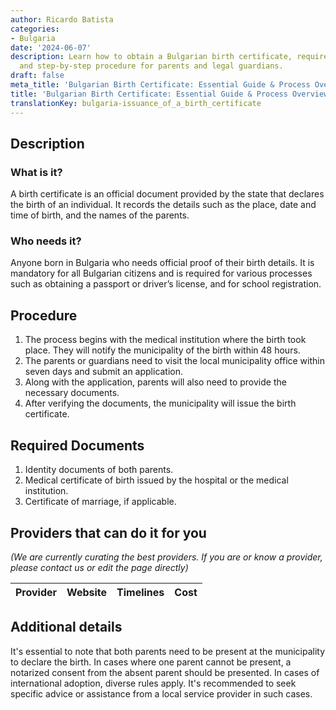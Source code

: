 ```yaml
---
author: Ricardo Batista
categories:
- Bulgaria
date: '2024-06-07'
description: Learn how to obtain a Bulgarian birth certificate, required documents,
  and step-by-step procedure for parents and legal guardians.
draft: false
meta_title: 'Bulgarian Birth Certificate: Essential Guide & Process Overview'
title: 'Bulgarian Birth Certificate: Essential Guide & Process Overview'
translationKey: bulgaria-issuance_of_a_birth_certificate
---
```


## Description

### What is it?
A birth certificate is an official document provided by the state that declares the birth of an individual. It records the details such as the place, date and time of birth, and the names of the parents.

### Who needs it?
Anyone born in Bulgaria who needs official proof of their birth details. It is mandatory for all Bulgarian citizens and is required for various processes such as obtaining a passport or driver’s license, and for school registration.

## Procedure

1. The process begins with the medical institution where the birth took place. They will notify the municipality of the birth within 48 hours.
2. The parents or guardians need to visit the local municipality office within seven days and submit an application.
3. Along with the application, parents will also need to provide the necessary documents.
4. After verifying the documents, the municipality will issue the birth certificate.

## Required Documents

1. Identity documents of both parents.
2. Medical certificate of birth issued by the hospital or the medical institution.
3. Certificate of marriage, if applicable.

## Providers that can do it for you

_(We are currently curating the best providers. If you are or know a provider, please contact us or edit the page directly)_

| Provider        |     Website     |     Timelines    |       Cost      |
| --------------- | --------------- |  :-------------: | :-------------: |

## Additional details

It's essential to note that both parents need to be present at the municipality to declare the birth. In cases where one parent cannot be present, a notarized consent from the absent parent should be presented. In cases of international adoption, diverse rules apply. It's recommended to seek specific advice or assistance from a local service provider in such cases.